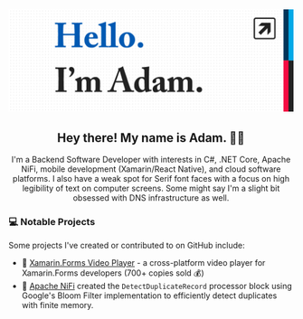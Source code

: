 ## [![](https://github.com/adamfisher/adamfisher/blob/master/images/bio-header.png)](https://www.adams.life)

<h2 align="center">Hey there! My name is Adam. 👋🤓</h2>

<p align="center">I'm a Backend Software Developer with interests in C#, .NET Core, Apache NiFi, mobile development (Xamarin/React Native), and cloud software platforms.
I also have a weak spot for Serif font faces with a focus on high legibility of text on computer screens. Some might say I'm a slight bit obsessed with DNS infrastructure as well.</p>

### 💻 Notable Projects

Some projects I've created or contributed to on GitHub include:

- 🚀 [Xamarin.Forms Video Player](https://github.com/adamfisher/Xamarin.Forms.VideoPlayer) - a cross-platform video player for Xamarin.Forms developers (700+ copies sold 💰)
- 🚀 [Apache NiFi](https://github.com/apache/nifi) created the `DetectDuplicateRecord` processor block using Google's Bloom Filter implementation to efficiently detect duplicates with finite memory.



<!--
**adamfisher/adamfisher** is a ✨ _special_ ✨ repository because its `README.md` (this file) appears on your GitHub profile.

Here are some ideas to get you started:

- 🔭 I’m currently working on ...
- 🌱 I’m currently learning ...
- 👯 I’m looking to collaborate on ...
- 🤔 I’m looking for help with ...
- 💬 Ask me about ...
- 📫 How to reach me: ...
- 😄 Pronouns: ...
- ⚡ Fun fact: ...
-->
